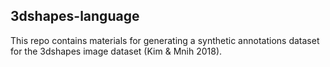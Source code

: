## 3dshapes-language 

This repo contains materials for generating a synthetic annotations dataset for the 3dshapes image dataset (Kim & Mnih 2018).